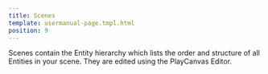 ```yaml
---
title: Scenes
template: usermanual-page.tmpl.html
position: 9
---
```


Scenes contain the Entity hierarchy which lists the order and structure of all Entities in your scene. They are edited using the PlayCanvas Editor.
